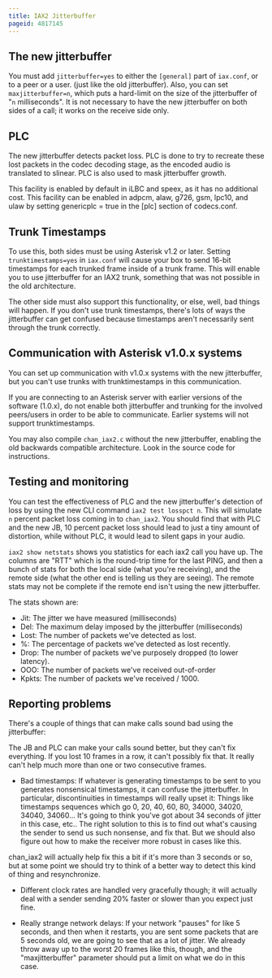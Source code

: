 ```yaml
---
title: IAX2 Jitterbuffer
pageid: 4817145
---
```


## The new jitterbuffer

You must add `jitterbuffer=yes` to either the `[general]` part of `iax.conf`, or to a peer or a user. (just like the old jitterbuffer). Also, you can set `maxjitterbuffer=n`, which puts a hard-limit on the size of the jitterbuffer of "`n` milliseconds". It is not necessary to have the new jitterbuffer on both sides of a call; it works on the receive side only.

## PLC

The new jitterbuffer detects packet loss. PLC is done to try to recreate these lost packets in the codec decoding stage, as the encoded audio is translated to slinear. PLC is also used to mask jitterbuffer growth. 

This facility is enabled by default in iLBC and speex, as it has no additional cost. This facility can be enabled in adpcm, alaw, g726, gsm, lpc10, and ulaw by setting genericplc = true in the [plc] section of codecs.conf.

## Trunk Timestamps

To use this, both sides must be using Asterisk v1.2 or later. Setting `trunktimestamps=yes` in `iax.conf` will cause your box to send 16-bit timestamps for each trunked frame inside of a trunk frame. This will enable you to use jitterbuffer for an IAX2 trunk, something that was not possible in the old architecture. 

The other side must also support this functionality, or else, well, bad things will happen. If you don't use trunk timestamps, there's lots of ways the jitterbuffer can get confused because timestamps aren't necessarily sent through the trunk correctly.

## Communication with Asterisk v1.0.x systems

You can set up communication with v1.0.x systems with the new jitterbuffer, but you can't use trunks with trunktimestamps in this communication.

If you are connecting to an Asterisk server with earlier versions of the software (1.0.x), do not enable both jitterbuffer and trunking for the involved peers/users in order to be able to communicate. Earlier systems will not support trunktimestamps. 

You may also compile `chan_iax2.c` without the new jitterbuffer, enabling the old backwards compatible architecture. Look in the source code for instructions.

## Testing and monitoring

You can test the effectiveness of PLC and the new jitterbuffer's detection of loss by using the new CLI command `iax2 test losspct n`. This will simulate `n` percent packet loss coming in to `chan_iax2`. You should find that with PLC and the new JB, 10 percent packet loss should lead to just a tiny amount of distortion, while without PLC, it would lead to silent gaps in your audio. 

`iax2 show netstats` shows you statistics for each iax2 call you have up. The columns are "RTT" which is the round-trip time for the last PING, and then a bunch of stats for both the local side (what you're receiving), and the remote side (what the other end is telling us they are seeing). The remote stats may not be complete if the remote end isn't using the new jitterbuffer. 

The stats shown are:

* Jit: The jitter we have measured (milliseconds)
* Del: The maximum delay imposed by the jitterbuffer (milliseconds)
* Lost: The number of packets we've detected as lost.
* %: The percentage of packets we've detected as lost recently.
* Drop: The number of packets we've purposely dropped (to lower latency).
* OOO: The number of packets we've received out-of-order
* Kpkts: The number of packets we've received / 1000.

## Reporting problems

There's a couple of things that can make calls sound bad using the jitterbuffer:

The JB and PLC can make your calls sound better, but they can't fix everything. If you lost 10 frames in a row, it can't possibly fix that. It really can't help much more than one or two consecutive frames.

* Bad timestamps: If whatever is generating timestamps to be sent to you generates nonsensical timestamps, it can confuse the jitterbuffer. In particular, discontinuities in timestamps will really upset it: Things like timestamps sequences which go 0, 20, 40, 60, 80, 34000, 34020, 34040, 34060... It's going to think you've got about 34 seconds of jitter in this case, etc.. The right solution to this is to find out what's causing the sender to send us such nonsense, and fix that. But we should also figure out how to make the receiver more robust in cases like this.  

chan_iax2 will actually help fix this a bit if it's more than 3 seconds or so, but at some point we should try to think of a better way to detect this kind of thing and resynchronize.

* Different clock rates are handled very gracefully though; it will actually deal with a sender sending 20% faster or slower than you expect just fine.

* Really strange network delays: If your network "pauses" for like 5 seconds, and then when it restarts, you are sent some packets that are 5 seconds old, we are going to see that as a lot of jitter. We already throw away up to the worst 20 frames like this, though, and the "maxjitterbuffer" parameter should put a limit on what we do in this case.
